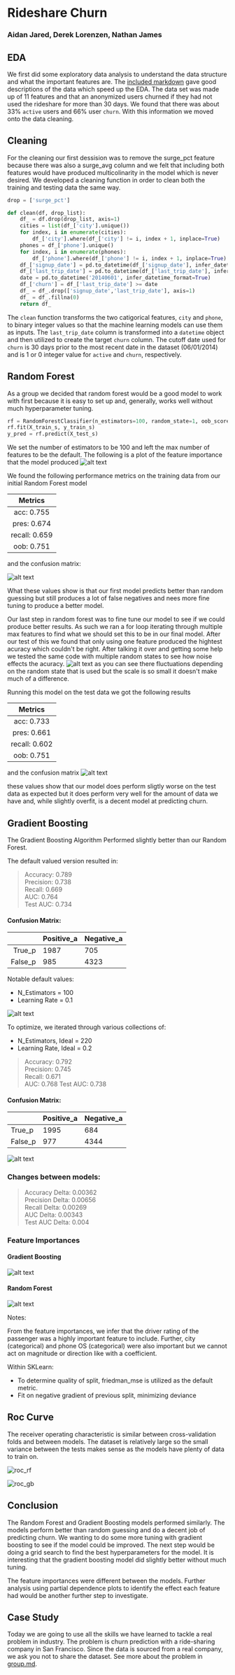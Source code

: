 # Rideshare Churn
### Aidan Jared, Derek Lorenzen, Nathan James

## EDA
We first did some exploratory data analysis to understand the data structure and what the important features are. The [included markdown](group.md) gave good descriptions of the data which speed up the EDA. The data set was made up of 11 features and that an anonymized users churned if they had not used the rideshare for more than 30 days. We found that there was about 33% `active` users and 66% user `churn`. With this information we moved onto the data cleaning.

## Cleaning
For the cleaning our first dessision was to remove the surge_pct feature because there was also a surge_avg column and we felt that including both features would have produced multicolinarity in the model which is never desired. We developed a cleaning function in order to clean both the training and testing data the same way.
```python
drop = ['surge_pct']

def clean(df, drop_list):
    df_ = df.drop(drop_list, axis=1)
    cities = list(df_['city'].unique())
    for index, i in enumerate(cities):
        df_['city'].where(df_['city'] != i, index + 1, inplace=True)
    phones = df_['phone'].unique()
    for index, i in enumerate(phones):
        df_['phone'].where(df_['phone'] != i, index + 1, inplace=True)
    df_['signup_date'] = pd.to_datetime(df_['signup_date'], infer_datetime_format=True)
    df_['last_trip_date'] = pd.to_datetime(df_['last_trip_date'], infer_datetime_format=True)
    date = pd.to_datetime('20140601', infer_datetime_format=True)
    df_['churn'] = df_['last_trip_date'] >= date
    df_ = df_.drop(['signup_date','last_trip_date'], axis=1)
    df_ = df_.fillna(0)
    return df_
```

The `clean` function transforms the two catigorical features, `city` and `phone`, to binary integer values so that the machine learning models can use them as inputs. The `last_trip_date` column is transformed into a `datetime` object and then utilized to create the target `churn` column. The cutoff date used for `churn` is 30 days prior to the most recent date in the dataset (06/01/2014) and is 1 or 0 integer value for `active` and `churn`, respectively.

## Random Forest

As a group we decided that random forest would be a good model to work with first because it is easy to set up and, generally, works well without much hyperparameter tuning.

```python
rf = RandomForestClassifier(n_estimators=100, random_state=1, oob_score=True, bootstrap=True)
rf.fit(X_train_s, y_train_s)
y_pred = rf.predict(X_test_s)

```
We set the number of estimators to be 100 and left the max number of features to be the default. The following is a plot of the feature importance that the model produced
![alt text](images/random_forest_feature_imp.png)

We found the following performance metrics on the training data from our initial Random Forest model

|Metrics|
|:-----:|
|acc:  0.755|
|pres:  0.674|
|recall:  0.659|
|oob:  0.751|
and the confusion matrix:

![alt text](images/confusion.png)

What these values show is that our first model predicts better than random guessing but still produces a lot of false negatives and nees more fine tuning to produce a better model.

Our last step in random forest was to fine tune our model to see if we could produce better results. As such we ran a for loop iterating through multiple max features to find what we should set this to be in our final model. After our test of this we found that only using one feature produced the hightest acuracy which couldn't be right. After talking it over and getting some help we tested the same code with multiple random states to see how noise effects the acuracy.
![alt text](images/acc_v_feats.png)
as you can see there fluctuations depending on the random state that is used but the scale is so small it doesn't make much of a difference.

Running this model on the test data we got the following results

|Metrics|
|:-----:|
|acc:  0.733|
|pres:  0.661|
|recall:  0.602|
|oob:  0.751|
and the confusion matrix
![alt text](images/confusion2.png)

these values show that our model does perform sligtly worse on the test data as expected but it does perform very well for the amount of data we have and, while slightly overfit, is a decent model at predicting churn.

## Gradient Boosting

The Gradient Boosting Algorithm Performed slightly better than our Random Forest.

The default valued version resulted in: 

> Accuracy:  0.789  
> Precision:  0.738  
> Recall:  0.669  
> AUC:  0.764  
> Test AUC: 0.734

#### Confusion Matrix:   

| |Positive_a | Negative_a
| ---:|---|:---
|True_p | 1987 |  705  
|False_p | 985 | 4323 

Notable default values:
* N_Estimators = 100
* Learning Rate = 0.1

![alt text](images/model1.png)

To optimize, we iterated through various collections of:
* N_Estimators, Ideal = 220
* Learning Rate, Ideal = 0.2

> Accuracy:  0.792  
>Precision:  0.745  
>Recall:  0.671  
>AUC:  0.768
>Test AUC: 0.738

#### Confusion Matrix:    

| |Positive_a | Negative_a
|---|---|---
|True_p | 1995 |  684  
|False_p | 977 | 4344

![alt text](images/model2.png)

### Changes between models:

> Accuracy Delta:  0.00362  
>Precision Delta:  0.00656  
>Recall Delta:  0.00269  
>AUC Delta:  0.00343  
>Test AUC Delta: 0.004

### Feature Importances   

#### Gradient Boosting
![alt text](images/modelFeature.png)
#### Random Forest
![alt text](images/random_forest_feature_imp.png)

Notes:

From the feature importances, we infer that the driver rating of the passenger was a highly important feature to include.
Further, city (categorical) and phone OS (categorical) were also important but we cannot act on magnitude or direction like with a coefficient.

Within SKLearn:
* To determine quality of split, friedman_mse is utilized as the default metric.
* Fit on negative gradient of previous split, minimizing deviance



## Roc Curve
The receiver operating characteristic is similar between cross-validation folds and between models. The dataset is relatively large so the small variance between the tests makes sense as the models have plenty of data to train on.

![roc_rf](images/rf_roc.png)

![roc_gb](images/gb_roc.png)


## Conclusion
The Random Forest and Gradient Boosting models performed similarly. The models perform better than random guessing and do a decent job of predicting churn. We wanting to do some more tuning with gradient boosting to see if the model could be improved. The next step would be doing a grid search to find the best hyperparameters for the model. It is interesting that the gradient boosting model did slightly better without much tuning.

The feature importances were different between the models. Further analysis using partial dependence plots to identify the effect each feature had would be another further step to investigate.





## Case Study

Today we are going to use all the skills we have learned to tackle a real
problem in industry. The problem is churn prediction with a ride-sharing
company in San Francisco.  Since the data is sourced from a real company, we
ask you not to share the dataset. See more about the problem in
[group.md](group.md).
